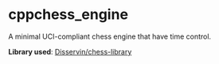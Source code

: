 # cppchess_engine

A minimal UCI-compliant chess engine that have time control.

**Library used**: [Disservin/chess-library](https://github.com/Disservin/chess-library)
